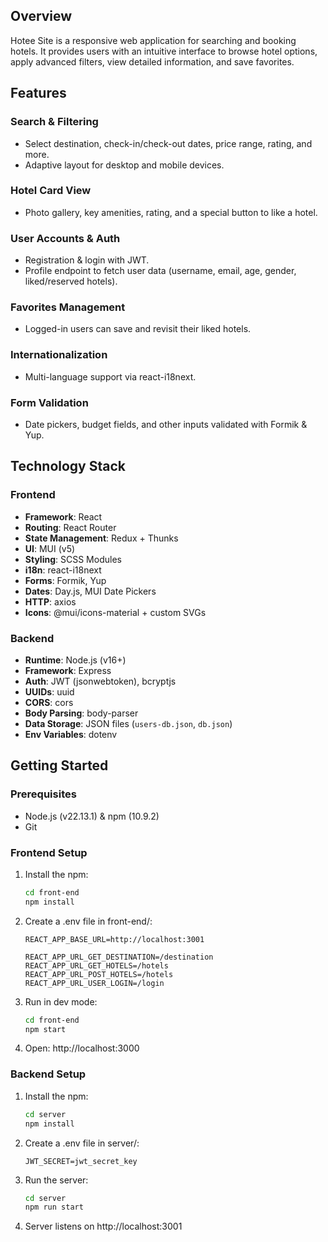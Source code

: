 ## Overview
Hotee Site is a responsive web application for searching and booking hotels. It provides users with an intuitive interface to browse hotel options, apply advanced filters, view detailed information, and save favorites.


## Features
### Search & Filtering
- Select destination, check-in/check-out dates, price range, rating, and more. 
- Adaptive layout for desktop and mobile devices.

### Hotel Card View
- Photo gallery, key amenities, rating, and a special button to like a hotel. 

### User Accounts & Auth
- Registration & login with JWT. 
- Profile endpoint to fetch user data (username, email, age, gender, liked/reserved hotels).

### Favorites Management
- Logged-in users can save and revisit their liked hotels.

### Internationalization
- Multi-language support via react-i18next.

### Form Validation
- Date pickers, budget fields, and other inputs validated with Formik & Yup.


## Technology Stack

### Frontend
- **Framework**: React
- **Routing**: React Router
- **State Management**: Redux + Thunks
- **UI**: MUI (v5)
- **Styling**: SCSS Modules
- **i18n**: react-i18next
- **Forms**: Formik, Yup
- **Dates**: Day.js, MUI Date Pickers
- **HTTP**: axios
- **Icons**: @mui/icons-material + custom SVGs

### Backend
- **Runtime**: Node.js (v16+)
- **Framework**: Express
- **Auth**: JWT (jsonwebtoken), bcryptjs
- **UUIDs**: uuid
- **CORS**: cors
- **Body Parsing**: body-parser
- **Data Storage**: JSON files (`users-db.json`, `db.json`)
- **Env Variables**: dotenv


## Getting Started
### Prerequisites
- Node.js (v22.13.1) & npm (10.9.2)
- Git


### Frontend Setup
1. Install the npm:
   ```bash
   cd front-end
   npm install
   ```
2. Create a .env file in front-end/:
    ```
    REACT_APP_BASE_URL=http://localhost:3001
    
    REACT_APP_URL_GET_DESTINATION=/destination
    REACT_APP_URL_GET_HOTELS=/hotels
    REACT_APP_URL_POST_HOTELS=/hotels
    REACT_APP_URL_USER_LOGIN=/login
    ```
3. Run in dev mode:
    ```bash 
    cd front-end
    npm start
    ```
4. Open: http://localhost:3000


### Backend Setup
1. Install the npm:
   ```bash
   cd server
   npm install
   ```
2. Create a .env file in server/:
    ```
    JWT_SECRET=jwt_secret_key
    ```
3. Run the server:
    ```bash
    cd server
    npm run start
    ```
4. Server listens on http://localhost:3001